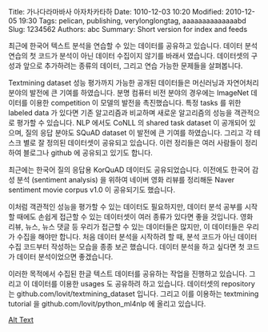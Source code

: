 Title: 가나다라마바사 아자차카타하
Date: 1010-12-03 10:20
Modified: 2010-12-05 19:30
Tags: pelican, publishing, verylonglongtag, aaaaaaaaaaaaaabd
Slug: 1234562
Authors: abc
Summary: Short version for index and feeds

최근에 한국어 텍스트 분석을 연습할 수 있는 데이터를 공유하고 있습니다. 데이터 분석 연습의 첫 코드가 분석이 아닌 데이터 수집이지 않기를 바래서 였습니다. 데이터셋의 구성과 앞으로 추가하려는 종류의 데이터, 그리고 연습 가능한 문제들을 살펴봅니다.

Textmining dataset
성능 평가까지 가능한 공개된 데이터들은 머신러닝과 자연어처리 분야의 발전에 큰 기여를 하였습니다. 분명 컴퓨터 비전 분야의 경우에는 ImageNet 데이터를 이용한 competition 이 모델의 발전을 촉진했습니다. 특정 tasks 를 위한 labeled data 가 있다면 기존 알고리즘과 비교하며 새로운 알고리즘의 성능을 객관적으로 평가할 수 있습니다. NLP 에서도 CoNLL 의 shared task dataset 이 공개되어 있으며, 질의 응답 분야도 SQuAD dataset 이 발전에 큰 기여를 하였습니다. 그리고 각 테스크 별로 잘 정의된 데이터셋이 공유되고 있습니다. 이런 정리들은 여러 사람들이 정리하여 블로그나 github 에 공유되고 있기도 합니다.

최근에는 한국어 질의 응답용 KorQuAD 데이터도 공유되었습니다. 이전에도 한국어 감성 분석 (sentiment analysis) 을 위하여 네이버 영화 리뷰를 정리해둔 Naver sentiment movie corpus v1.0 이 공유되기도 했습니다.

이처럼 객관적인 성능을 평가할 수 있는 데이터도 필요하지만, 데이터 분석 공부를 시작할 때에도 손쉽게 접근할 수 있는 데이터셋이 여러 종류가 있다면 좋을 것입니다. 영화 리뷰, 뉴스, 뉴스 댓글 등 우리가 접근할 수 있는 데이터들은 많지만, 이 데이터들은 우리가 수집을 해야만 합니다. 처음 데이터 분석을 시작하려 할 때, 분석 코드가 아닌 데이터 수집 코드부터 작성하는 모습을 종종 보곤 했습니다. 데이터 분석을 하고 싶다면 첫 코드가 데이터 분석이었으면 좋겠습니다.

이러한 목적에서 수집된 한글 텍스트 데이터를 공유하는 작업을 진행하고 있습니다. 그리고 이 데이터를 이용한 usages 도 공유하려 하고 있습니다. 데이터셋의 repository 는 github.com/lovit/textmining_dataset 입니다. 그리고 이를 이용하는 textmining tutorial 을 github.com/lovit/python_ml4nlp 에 올리고 있습니다.

[Alt Text]({static}/assets/images/Jellyfish.jpg)